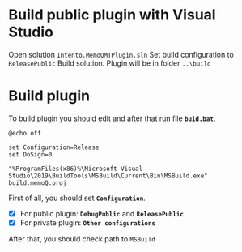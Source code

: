 # Build public plugin with Visual Studio

Open solution <code>Intento.MemoQMTPlugin.sln</code>
Set build configuration to <code>ReleasePublic</code>
Build solution. Plugin will be in folder <code>..\build</code>

# Build plugin

To build plugin you should edit and after that run file <code>**buid.bat**</code>.

```
@echo off

set Configuration=Release
set DoSign=0

"%ProgramFiles(x86)%\Microsoft Visual Studio\2019\BuildTools\MSBuild\Current\Bin\MSBuild.exe" build.memoQ.proj
```

First of all, you should set <code>**Configuration**</code>.

-[x] For public plugin: <code>**DebugPublic**</code> and <code>**ReleasePublic**</code>
-[x] For private plugin: <code>**Other configurations**</code>

After that, you should check path to <code>MSBuild</code>